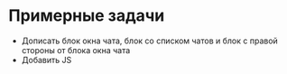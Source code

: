 # Примерные задачи

* Дописать блок окна чата, блок со списком чатов и блок с правой стороны от блока окна чата
* Добавить JS